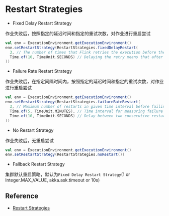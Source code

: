 # Restart Strategies

- Fixed Delay Restart Strategy

作业失败后，按照指定的延迟时间和指定的重试次数，对作业进行重启尝试

```scala
val env = ExecutionEnvironment.getExecutionEnvironment()
env.setRestartStrategy(RestartStrategies.fixedDelayRestart(
  3, // The number of times that Flink retries the execution before the job is declared as failed.
  Time.of(10, TimeUnit.SECONDS) // Delaying the retry means that after a failed execution, the re-execution does not start immediately, but only after a certain delay. Delaying the retries can be helpful when the program interacts with external systems where for example connections or pending transactions should reach a timeout before re-execution is attempted.
))
```

- Failure Rate Restart Strategy

作业失败后，在指定间隔时间内，按照指定的延迟时间和指定的重试次数，对作业进行重启尝试

```scala
val env = ExecutionEnvironment.getExecutionEnvironment()
env.setRestartStrategy(RestartStrategies.failureRateRestart(
  3, // Maximum number of restarts in given time interval before failing a job
  Time.of(5, TimeUnit.MINUTES), // Time interval for measuring failure rate
  Time.of(10, TimeUnit.SECONDS) // Delay between two consecutive restart attempts
))
```

- No Restart Strategy

作业失败后，无重启尝试

```scala
val env = ExecutionEnvironment.getExecutionEnvironment()
env.setRestartStrategy(RestartStrategies.noRestart())
```

- Fallback Restart Strategy

集群默认重启策略，默认为`Fixed Delay Restart Strategy`(1 or Integer.MAX_VALUE, akka.ask.timeout or 10s)

## Reference

- [Restart Strategies](https://ci.apache.org/projects/flink/flink-docs-master/dev/restart_strategies.html)
